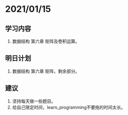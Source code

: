 # 2021/01/15

## 学习内容

1. 数据结构 第六章 矩阵及卷积运算。

## 明日计划

1. 数据结构 第六章 矩阵，剩余部分。


## 建议
1. 坚持每天做一些题目。
2. 给自己限定时间，learn_programming不要拖的时间太长。

